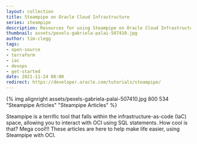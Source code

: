```yaml
---
layout: collection
title: Steampipe on Oracle Cloud Infrastructure
series: steampipe
description: Resources for using Steampipe on Oracle Cloud Infrastructure.
thumbnail: assets/pexels-gabriela-palai-507410.jpg
author: tim-clegg
tags:
- open-source
- terraform
- iac
- devops
- get-started
date: 2021-11-24 08:00
redirect: https://developer.oracle.com/tutorials/steampipe/
---
```


{% img alignright assets/pexels-gabriela-palai-507410.jpg 800 534 "Steampipe Articles" "Steampipe Articles" %}

Steampipe is a terrific tool that falls within the infrastructure-as-code (IaC) space, allowing you to interact with OCI using SQL statements.  How cool is that?  Mega cool!!!  These articles are here to help make life easier, using Steampipe with OCI.
